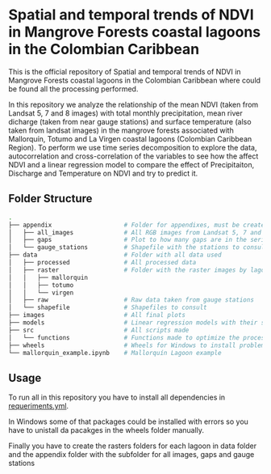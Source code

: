 # Spatial and temporal trends of NDVI in Mangrove Forests coastal lagoons in the Colombian Caribbean

This is the official repository of Spatial and temporal trends of NDVI in Mangrove Forests coastal lagoons in the Colombian Caribbean where could be found all the processing performed.

In this repository we analyze the relationship of the mean NDVI (taken from Landsat 5, 7 and 8 images) with total monthly precipitation, mean river dicharge (taken from near gauge stations) and surface temperature (also taken from landsat images) in the mangrove forests associated with Mallorquín, Totumo and La Virgen coastal lagoons (Colombian Caribbean Region). To perform we use time series decomposition to explore the data, autocorrelation and cross-correlation of the variables to see how the affect NDVI and a linear regression model to compare the effect of Precipitaiton, Discharge and Temperature on NDVI and try to predict it.

## Folder Structure
```bash
.
├── appendix                    # Folder for appendixes, must be created
│   ├── all_images              # All RGB images from Landsat 5, 7 and 8
│   ├── gaps                    # Plot to how many gaps are in the series (and when)
│   └── gauge_stations          # Shapefile with the stations to consult
├── data                        # Folder with all data used
│   ├── processed               # All processed data
│   ├── raster                  # Folder with the raster images by lagoon, must be created
│   │   ├── mallorquin          
│   │   ├── totumo
│   │   └── virgen
│   ├── raw                     # Raw data taken from gauge stations
│   └── shapefile               # Shapefiles to consult
├── images                      # All final plots
├── models                      # Linear regression models with their summaries
├── src                         # All scripts made
│   └── functions               # Functions made to optimize the process
├── wheels                      # Wheels for Windows to install problematic packages
└── mallorquin_example.ipynb    # Mallorquín Lagoon example
```

## Usage

To run all in this repository you have to install all dependencies in [requeriments.yml](requeriments.yml).

In Windows some of that packages could be installed with errors so you have to unistall da pacakges in the wheels folder manually.  

Finally you have to create the rasters folders for each lagoon in data folder and the appendix folder with the subfolder for all images, gaps and gauge stations